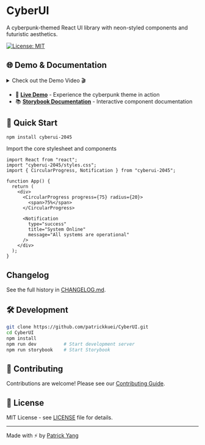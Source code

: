 # CyberUI

A cyberpunk-themed React UI library with neon-styled components and futuristic aesthetics.

[![License: MIT](https://img.shields.io/badge/License-MIT-yellow.svg)](https://opensource.org/licenses/MIT)

## 🌐 Demo & Documentation

<details>
  <summary>Check out the Demo Video 🎬</summary>
  <video src="https://github.com/user-attachments/assets/00d3de8d-d243-4ae0-80c4-e6b97b71c0f0">
  </video>
</details>

- 🔗 **[Live Demo](https://patrickkuei.github.io/CyberUI)** - Experience the cyberpunk theme in action
- 📚 **[Storybook Documentation](https://patrickkuei.github.io/CyberUI/storybook)** - Interactive component documentation

## 🚀 Quick Start

```bash
npm install cyberui-2045
```

Import the core stylesheet and components

```tsx
import React from "react";
import "cyberui-2045/styles.css";
import { CircularProgress, Notification } from "cyberui-2045";

function App() {
  return (
    <div>
      <CircularProgress progress={75} radius={20}>
        <span>75%</span>
      </CircularProgress>

      <Notification
        type="success"
        title="System Online"
        message="All systems are operational"
      />
    </div>
  );
}
```

## Changelog

See the full history in [CHANGELOG.md](./CHANGELOG.md).

## 🛠️ Development

```bash
git clone https://github.com/patrickkuei/CyberUI.git
cd CyberUI
npm install
npm run dev          # Start development server
npm run storybook    # Start Storybook
```

## 🤝 Contributing

Contributions are welcome! Please see our [Contributing Guide](CONTRIBUTING.md).

## 📄 License

MIT License - see [LICENSE](LICENSE) file for details.

---

Made with ⚡ by [Patrick Yang](https://github.com/patrickkuei)
